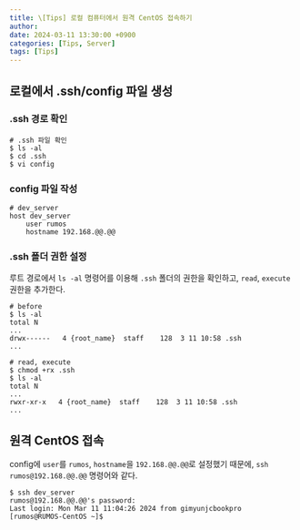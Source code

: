```yaml
---
title: \[Tips] 로컬 컴퓨터에서 원격 CentOS 접속하기
author: 
date: 2024-03-11 13:30:00 +0900
categories: [Tips, Server]
tags: [Tips]
---
```


## **로컬에서 .ssh/config 파일 생성**

### **.ssh 경로 확인**

```shell
# .ssh 파일 확인
$ ls -al
$ cd .ssh
$ vi config
```

### **config 파일 작성**

```shell
# dev_server
host dev_server
	user rumos
	hostname 192.168.@@.@@
```

### **.ssh 폴더 권한 설정**

루트 경로에서 `ls -al` 명령어를 이용해 `.ssh` 폴더의 권한을 확인하고, `read`, `execute` 권한을 추가한다.
```shell
# before
$ ls -al
total N
...
drwx------   4 {root_name}  staff    128  3 11 10:58 .ssh
...

# read, execute
$ chmod +rx .ssh
$ ls -al
total N
...
rwxr-xr-x   4 {root_name}  staff    128  3 11 10:58 .ssh
...
```

## **원격 CentOS 접속**

config에 `user`를 `rumos`, `hostname`을 `192.168.@@.@@`로 설정했기 때문에, `ssh rumos@192.168.@@.@@` 명령어와 같다.
```shell
$ ssh dev_server
rumos@192.168.@@.@@'s password: 
Last login: Mon Mar 11 11:04:26 2024 from gimyunjcbookpro
[rumos@RUMOS-CentOS ~]$ 
```